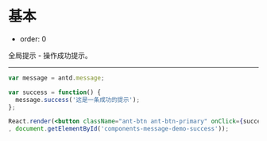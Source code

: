 # 基本

- order: 0

全局提示 - 操作成功提示。

---

````jsx
var message = antd.message;

var success = function() {
  message.success('这是一条成功的提示');
};

React.render(<button className="ant-btn ant-btn-primary" onClick={success}>显示成功提示</button>
, document.getElementById('components-message-demo-success'));
````

